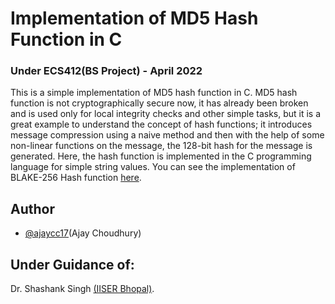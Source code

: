 
# Implementation of MD5 Hash Function in C
### Under ECS412(BS Project) - April 2022

This is a simple implementation of MD5 hash function in C. MD5 hash
function is not cryptographically secure now, it has already been broken and is used only for local integrity checks and other simple tasks, but it is a great example to understand the concept of hash functions; it introduces message compression using a naive method and then with the help of some non-linear functions on the message, the 128-bit hash for the message is generated. Here, the hash function is implemented in the C programming language for simple string values. You can see the implementation of BLAKE-256 Hash function [here](https://github.com/ajaycc17/blake-256-hash-function).


## Author

- [@ajaycc17](https://www.github.com/ajaycc17)(Ajay Choudhury)



## Under Guidance of:
Dr. Shashank Singh [(IISER Bhopal)](https://sites.google.com/view/shashank).